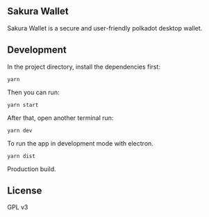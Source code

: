 ## Sakura Wallet

Sakura Wallet is a secure and user-friendly polkadot desktop wallet.

## Development

In the project directory, install the dependencies first:

```
yarn
```
                          
Then you can run:

```
yarn start
```



After that, open another terminal run:

```
yarn dev
```

To run the app in development mode with electron.<br />

`yarn dist`

Production build.<br />

## License
GPL v3